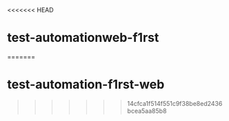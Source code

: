 <<<<<<< HEAD
# test-automationweb-f1rst
=======
# test-automation-f1rst-web
>>>>>>> 14cfca1f514f551c9f38be8ed2436bcea5aa85b8
